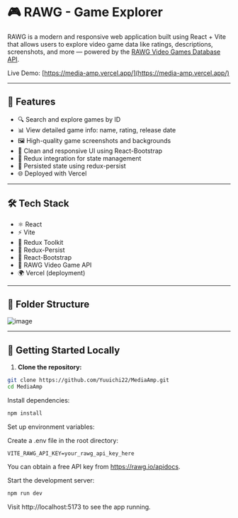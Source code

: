 # 🎮 RAWG - Game Explorer

RAWG is a modern and responsive web application built using React + Vite that allows users to explore video game data like ratings, descriptions, screenshots, and more — powered by the [RAWG Video Games Database API](https://rawg.io/apidocs).

Live Demo: [https://media-amp.vercel.app/](https://media-amp.vercel.app/)

---

## 🚀 Features

- 🔍 Search and explore games by ID
- 📊 View detailed game info: name, rating, release date
- 🖼 High-quality game screenshots and backgrounds
- 🎨 Clean and responsive UI using React-Bootstrap
- 🔁 Redux integration for state management
- 💾 Persisted state using redux-persist
- 🌐 Deployed with Vercel

---

## 🛠 Tech Stack

- ⚛️ React
- ⚡ Vite
- 🧩 Redux Toolkit
- 🧠 Redux-Persist
- 💅 React-Bootstrap
- 🔗 RAWG Video Game API
- 🌍 Vercel (deployment)

---

## 📁 Folder Structure
![image](https://github.com/user-attachments/assets/efa66e90-4188-47a4-b9ee-8306ebe82e6b)

---

## 🧪 Getting Started Locally

1. **Clone the repository:**

```bash
git clone https://github.com/Yuuichi22/MediaAmp.git
cd MediaAmp
```

Install dependencies:

```bash
npm install
```
Set up environment variables:

Create a .env file in the root directory:

```env
VITE_RAWG_API_KEY=your_rawg_api_key_here
```
You can obtain a free API key from https://rawg.io/apidocs.

Start the development server:

```bash
npm run dev
```
Visit http://localhost:5173 to see the app running.

